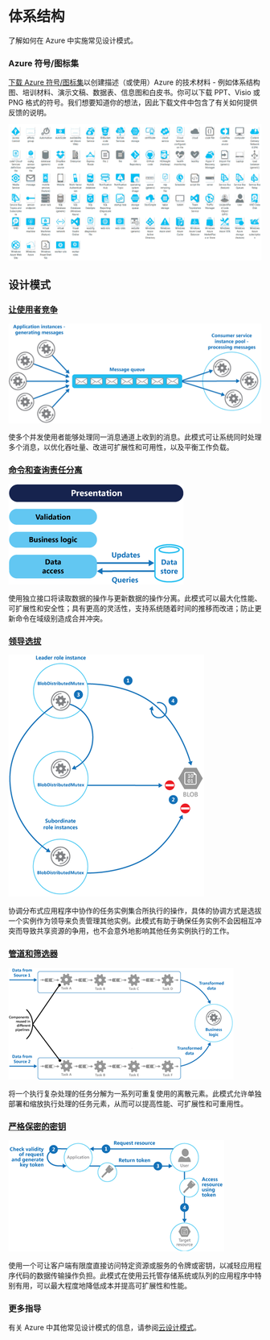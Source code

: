 <properties linkid="" urlDisplayName="" pageTitle="Architecture" metaKeywords="" description="Architecture overview that covers common design patterns" metaCanonical="" services="" documentationCenter="" videoId="" scriptId="" title="Architecture Overview" authors="robb" solutions="" manager="dongill" editor="mattshel" />

# 体系结构

了解如何在 Azure 中实施常见设计模式。

### Azure 符号/图标集

[下载 Azure 符号/图标集][下载 Azure 符号/图标集]以创建描述（或使用）Azure 的技术材料 - 例如体系结构图、培训材料、演示文稿、数据表、信息图和白皮书。你可以下载 PPT、Visio 或 PNG 格式的符号。我们想要知道你的想法，因此下载文件中包含了有关如何提供反馈的说明。

![Azure 符号/图标集][Azure 符号/图标集]

## 设计模式

### [让使用者竞争][让使用者竞争]

![让使用者竞争][1]

使多个并发使用者能够处理同一消息通道上收到的消息。此模式可让系统同时处理多个消息，以优化吞吐量、改进可扩展性和可用性，以及平衡工作负载。

### [命令和查询责任分离][命令和查询责任分离]

![命令和查询责任分离][2]

使用独立接口将读取数据的操作与更新数据的操作分离。此模式可以最大化性能、可扩展性和安全性；具有更高的灵活性，支持系统随着时间的推移而改进；防止更新命令在域级别造成合并冲突。

### [领导选拔][领导选拔]

![领导选拔][3]

协调分布式应用程序中协作的任务实例集合所执行的操作，具体的协调方式是选拔一个实例作为领导来负责管理其他实例。此模式有助于确保任务实例不会因相互冲突而导致共享资源的争用，也不会意外地影响其他任务实例执行的工作。

### [管道和筛选器][管道和筛选器]

![管道和筛选器][4]

将一个执行复杂处理的任务分解为一系列可重复使用的离散元素。此模式允许单独部署和缩放执行处理的任务元素，从而可以提高性能、可扩展性和可重用性。

### [严格保密的密钥][严格保密的密钥]

![严格保密的密钥][5]

使用一个可让客户端有限度直接访问特定资源或服务的令牌或密钥，以减轻应用程序代码的数据传输操作负担。此模式在使用云托管存储系统或队列的应用程序中特别有用，可以最大程度地降低成本并提高可扩展性和性能。

### 更多指导

有关 Azure 中其他常见设计模式的信息，请参阅[云设计模式][云设计模式]。

  [下载 Azure 符号/图标集]: http://www.microsoft.com/zh-cn/download/details.aspx?id=41937
  [Azure 符号/图标集]: ./media/architecture-overview/AzureSymbols.png
  [让使用者竞争]: http://msdn.microsoft.com/zh-cn/library/dn568101.aspx
  [1]: ./media/architecture-overview/CompetingConsumers.png
  [命令和查询责任分离]: http://msdn.microsoft.com/zh-cn/library/dn568103.aspx
  [2]: ./media/architecture-overview/CQRS.png
  [领导选拔]: http://msdn.microsoft.com/zh-cn/library/dn568104.aspx
  [3]: ./media/architecture-overview/LeaderElection.png
  [管道和筛选器]: http://msdn.microsoft.com/zh-cn/library/dn568100.aspx
  [4]: ./media/architecture-overview/PipesAndFilters.png
  [严格保密的密钥]: http://msdn.microsoft.com/zh-cn/library/dn568102.aspx
  [5]: ./media/architecture-overview/ValetKey.png
  [云设计模式]: http://msdn.microsoft.com/zh-cn/library/dn568099.aspx
